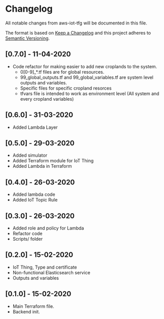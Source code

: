 # Changelog

All notable changes from aws-iot-tfg will be documented in this file.

The format is based on [Keep a Changelog](http://keepachangelog.com/en/1.0.0/)
and this project adheres to [Semantic Versioning](http://semver.org/spec/v2.0.0.html).

## [0.7.0] - 11-04-2020

- Code refactor for making easier to add new croplands to the system.
  - 0[0-9]_*.tf files are for global resources.
  - 99_global_outputs.tf and 99_global_variables.tf are system level outputs and variables.
  - Specific files for specific cropland resorces
  - tfvars file is intended to work as environment level (All system and every cropland variables)

## [0.6.0] - 31-03-2020

- Added Lambda Layer

## [0.5.0] - 29-03-2020

- Added simulator
- Added Terraform module for IoT Thing
- Added Lambda in Terraform

## [0.4.0] - 26-03-2020

- Added lambda code
- Added IoT Topic Rule

## [0.3.0] - 26-03-2020

- Added role and policy for Lambda
- Refactor code
- Scripts/ folder

## [0.2.0] - 15-02-2020

- IoT Thing, Type and certificate
- Non-functional Elasticsearch service
- Outputs and variables

## [0.1.0] - 15-02-2020

- Main Terraform file.
- Backend init.

